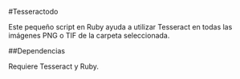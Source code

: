 #Tesseractodo

Este pequeño script en Ruby ayuda a utilizar Tesseract en todas las imágenes PNG o TIF de la carpeta seleccionada.

##Dependencias

Requiere Tesseract y Ruby.
